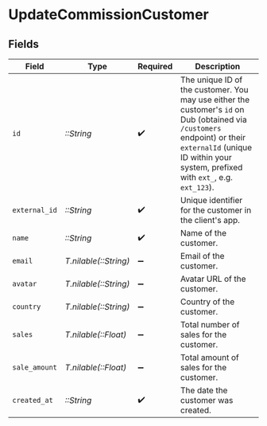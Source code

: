 # UpdateCommissionCustomer


## Fields

| Field                                                                                                                                                                                                         | Type                                                                                                                                                                                                          | Required                                                                                                                                                                                                      | Description                                                                                                                                                                                                   |
| ------------------------------------------------------------------------------------------------------------------------------------------------------------------------------------------------------------- | ------------------------------------------------------------------------------------------------------------------------------------------------------------------------------------------------------------- | ------------------------------------------------------------------------------------------------------------------------------------------------------------------------------------------------------------- | ------------------------------------------------------------------------------------------------------------------------------------------------------------------------------------------------------------- |
| `id`                                                                                                                                                                                                          | *::String*                                                                                                                                                                                                    | :heavy_check_mark:                                                                                                                                                                                            | The unique ID of the customer. You may use either the customer's `id` on Dub (obtained via `/customers` endpoint) or their `externalId` (unique ID within your system, prefixed with `ext_`, e.g. `ext_123`). |
| `external_id`                                                                                                                                                                                                 | *::String*                                                                                                                                                                                                    | :heavy_check_mark:                                                                                                                                                                                            | Unique identifier for the customer in the client's app.                                                                                                                                                       |
| `name`                                                                                                                                                                                                        | *::String*                                                                                                                                                                                                    | :heavy_check_mark:                                                                                                                                                                                            | Name of the customer.                                                                                                                                                                                         |
| `email`                                                                                                                                                                                                       | *T.nilable(::String)*                                                                                                                                                                                         | :heavy_minus_sign:                                                                                                                                                                                            | Email of the customer.                                                                                                                                                                                        |
| `avatar`                                                                                                                                                                                                      | *T.nilable(::String)*                                                                                                                                                                                         | :heavy_minus_sign:                                                                                                                                                                                            | Avatar URL of the customer.                                                                                                                                                                                   |
| `country`                                                                                                                                                                                                     | *T.nilable(::String)*                                                                                                                                                                                         | :heavy_minus_sign:                                                                                                                                                                                            | Country of the customer.                                                                                                                                                                                      |
| `sales`                                                                                                                                                                                                       | *T.nilable(::Float)*                                                                                                                                                                                          | :heavy_minus_sign:                                                                                                                                                                                            | Total number of sales for the customer.                                                                                                                                                                       |
| `sale_amount`                                                                                                                                                                                                 | *T.nilable(::Float)*                                                                                                                                                                                          | :heavy_minus_sign:                                                                                                                                                                                            | Total amount of sales for the customer.                                                                                                                                                                       |
| `created_at`                                                                                                                                                                                                  | *::String*                                                                                                                                                                                                    | :heavy_check_mark:                                                                                                                                                                                            | The date the customer was created.                                                                                                                                                                            |